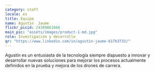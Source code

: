 ```yaml
---
category: staff
locale: es
title: Equipo
name: Agustin  Jaume
flickr_picid: 24389861668
main_pic: "assets/images/product-1-md.jpg"
role: Investigación y desarrollo
qr: "https://www.linkedin.com/in/agustin-jaume-617b3733/"
---
```


Agustín es un entusiasta de la tecnología
siempre dispuesto a innovar y desarrollar
nuevas soluciones para mejorar los
procesos actualmente definidos en la 
prueba y mejora de los drones de carrera.

